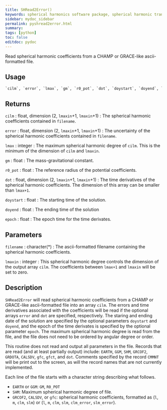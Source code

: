```yaml
---
title: SHRead2Error()
keywords: spherical harmonics software package, spherical harmonic transform, legendre functions, multitaper spectral analysis, fortran, Python, gravity, magnetic field
sidebar: mydoc_sidebar
permalink: pyshread2error.html
summary:
tags: [python]
toc: false
editdoc: pydoc
---
```


Read spherical harmonic coefficients from a CHAMP or GRACE-like ascii-formatted file.

## Usage

```python
`cilm`, `error`, `lmax`, `gm`, `r0_pot`, `dot`, `doystart`, `doyend`, `epoch` = SHRead2Error (`filename`, `lmaxin`)
```

## Returns

`cilm` : float, dimension (2, `lmaxin`+1, `lmaxin`+1)
:   The spherical harmonic coefficients contained in `filename`.

`error` : float, dimension (2, `lmaxin`+1, `lmaxin`+1)
:   The uncertainty of the spherical harmonic coefficients contained in `filename`.

`lmax` : integer
:   The maximum spherical harmonic degree of `cilm`. This is the minimum of the dimension of `cilm` and `lmaxin`.

`gm` : float
:   The mass-gravitational constant.

`r0_pot` : float
:   The reference radius of the potential coefficients.

`dot` : float, dimension (2, `lmaxin`+1, `lmaxin`+1)
:   The time derivatives of the spherical harmonic coefficients. The dimension of this array can be smaller than `lmax+1`.

`doystart` : float
:   The starting time of the solution.

`doyend` : float
:   The ending time of the solution

`epoch` : float
:   The epoch time for the time derivates.

## Parameters

`filename` : character(*)
:   The ascii-formatted filename containing the spherical harmonic coefficients.

`lmaxin` : integer
:   This spherical harmonic degree controls the dimension of the output array `cilm`. The coefficients between `lmax+1` and `lmaxin` will be set to zero.

## Description

`SHRead2Error` will read spherical harmonic coefficients from a CHAMP or GRACE-like ascii-formatted file into an array `cilm`. The errors and time derivatives associated with the coefficients will be read if the optional arrays `error` and `dot` are specified, respectively. The staring and ending date of the solution are specified by the optional parameters `doystart` and `doyend`, and the epoch of the time derivates is specified by the optional parameter `epoch`. The maximum spherical harmonic degree is read from the file, and the file does not need to be ordered by angular degree or order.

This routine does not read and output all parameters in the file. Records that are read (and at least partially output) include: `EARTH`, `GGM`, `SHM`, `GRCOF2`, `GRDOTA`, `CALSDV`, `gfc`, `gfct`, and `dot`. Comments specified by the record `CMMNT` will be print out to the screen, as will the record names that are not currently implemented.

Each line of the file starts with a character string describing what follows. 

- `EARTH` or `GGM`: `GM`, `R0_POT`
- `SHM`: Maximum spherical harmonic degree of file.
- `GRCOF2`, `CALSDV`, or `gfc`: spherical harmonic coefficients, formatted as (`l`, `m`, `clm`, `slm`) or (`l`, `m`, `clm`, `slm`, `clm_error`, `slm_error`).
